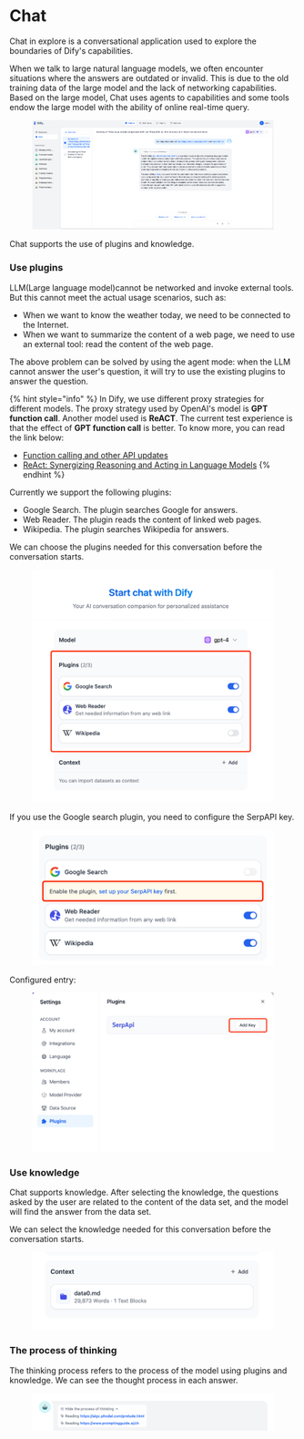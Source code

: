 # Chat

Chat in explore is a conversational application used to explore the boundaries of Dify's capabilities.

When we talk to large natural language models, we often encounter situations where the answers are outdated or invalid. This is due to the old training data of the large model and the lack of networking capabilities. Based on the large model, Chat uses agents to capabilities and some tools endow the large model with the ability of online real-time query.

<figure><img src="../.gitbook/assets/image (61).png" alt=""><figcaption></figcaption></figure>

Chat supports the use of plugins and knowledge.

### Use plugins

LLM(Large language model)cannot be networked and invoke external tools. But this cannot meet the actual usage scenarios, such as:

* When we want to know the weather today, we need to be connected to the Internet.
* When we want to summarize the content of a web page, we need to use an external tool: read the content of the web page.

The above problem can be solved by using the agent mode: when the LLM cannot answer the user's question, it will try to use the existing plugins to answer the question.

{% hint style="info" %}
In Dify, we use different proxy strategies for different models. The proxy strategy used by OpenAI's model is **GPT function call**. Another model used is **ReACT**. The current test experience is that the effect of **GPT function call** is better. To know more, you can read the link below:

* [Function calling and other API updates](https://openai.com/blog/function-calling-and-other-api-updates)
* [ReAct: Synergizing Reasoning and Acting in Language Models](https://arxiv.org/abs/2210.03629)
{% endhint %}

Currently we support the following plugins:

* Google Search. The plugin searches Google for answers.
* Web Reader. The plugin reads the content of linked web pages.
* Wikipedia. The plugin searches Wikipedia for answers.

We can choose the plugins needed for this conversation before the conversation starts.

<figure><img src="../.gitbook/assets/image (4) (1).png" alt=""><figcaption></figcaption></figure>

If you use the Google search plugin, you need to configure the SerpAPI key.

<figure><img src="../.gitbook/assets/image (31).png" alt=""><figcaption></figcaption></figure>

Configured entry:

<figure><img src="../.gitbook/assets/image (18).png" alt=""><figcaption></figcaption></figure>

### Use knowledge

Chat supports knowledge. After selecting the knowledge, the questions asked by the user are related to the content of the data set, and the model will find the answer from the data set.

We can select the knowledge needed for this conversation before the conversation starts.

<figure><img src="../.gitbook/assets/image (5).png" alt=""><figcaption></figcaption></figure>

### The process of thinking

The thinking process refers to the process of the model using plugins and knowledge. We can see the thought process in each answer.

<figure><img src="../.gitbook/assets/image (23).png" alt=""><figcaption></figcaption></figure>
